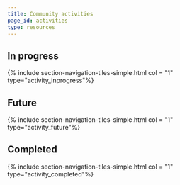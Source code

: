 ```yaml
---
title: Community activities
page_id: activities
type: resources
---
```



## In progress

{% include section-navigation-tiles-simple.html col = "1" type="activity_inprogress"%}


## Future

{% include section-navigation-tiles-simple.html col = "1" type="activity_future"%}


## Completed

{% include section-navigation-tiles-simple.html col = "1" type="activity_completed"%}

